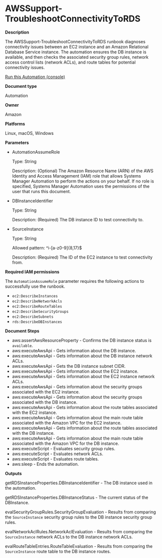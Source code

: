 # AWSSupport\-TroubleshootConnectivityToRDS<a name="automation-awssupport-troubleshootconnectivitytords"></a>

 **Description** 

The AWSSupport\-TroubleshootConnectivityToRDS runbook diagnoses connectivity issues between an EC2 instance and an Amazon Relational Database Service instance\. The automation ensures the DB instance is available, and then checks the associated security group rules, network access control lists \(network ACLs\), and route tables for potential connectivity issues\.

[Run this Automation \(console\)](https://console.aws.amazon.com/systems-manager/automation/execute/AWSSupport-TroubleshootConnectivityToRDS)

**Document type**

Automation

**Owner**

Amazon

**Platforms**

Linux, macOS, Windows

**Parameters**
+ AutomationAssumeRole

  Type: String

  Description: \(Optional\) The Amazon Resource Name \(ARN\) of the AWS Identity and Access Management \(IAM\) role that allows Systems Manager Automation to perform the actions on your behalf\. If no role is specified, Systems Manager Automation uses the permissions of the user that runs this document\.
+ DBInstanceIdentifier

  Type: String

  Description: \(Required\) The DB instance ID to test connectivity to\.
+ SourceInstance

  Type: String

  Allowed pattern: ^i\-\[a\-z0\-9\]\{8,17\}$

  Description: \(Required\) The ID of the EC2 instance to test connectivity from\.

**Required IAM permissions**

The `AutomationAssumeRole` parameter requires the following actions to successfully use the runbook\.
+ `ec2:DescribeInstances`
+ `ec2:DescribeNetworkAcls`
+ `ec2:DescribeRouteTables`
+ `ec2:DescribeSecurityGroups`
+ `ec2:DescribeSubnets`
+ `rds:DescribeDBInstances`

**Document Steps**
+ aws:assertAwsResourceProperty \- Confirms the DB instance status is `available`\.
+ aws:executeAwsApi \- Gets information about the DB instance\.
+ aws:executeAwsApi \- Gets information about the DB instance network ACLs\.
+ aws:executeAwsApi \- Gets the DB instance subnet CIDR\.
+ aws:executeAwsApi \- Gets information about the EC2 instance\.
+ aws:executeAwsApi \- Gets information about the EC2 instance network ACLs\.
+ aws:executeAwsApi \- Gets information about the security groups associated with the EC2 instance\.
+ aws:executeAwsApi \- Gets information about the security groups associated with the DB instance\.
+ aws:executeAwsApi \- Gets information about the route tables associated with the EC2 instance\.
+ aws:executeAwsApi \- Gets information about the main route table associated with the Amazon VPC for the EC2 instance\.
+ aws:executeAwsApi \- Gets information about the route tables associated with the DB instance\.
+ aws:executeAwsApi \- Gets information about the main route table associated with the Amazon VPC for the DB instance\.
+ aws:executeScript \- Evaluates security group rules\.
+ aws:executeScript \- Evaluates network ACLs\.
+ aws:executeScript \- Evaluates route tables\.
+ aws:sleep \- Ends the automation\.

**Outputs**

getRDSInstanceProperties\.DBInstanceIdentifier \- The DB instance used in the automation\.

getRDSInstanceProperties\.DBInstanceStatus \- The current status of the DBInstance\.

evalSecurityGroupRules\.SecurityGroupEvaluation \- Results from comparing the `SourceInstance` security group rules to the DB instance security group rules\.

evalNetworkAclRules\.NetworkAclEvaluation \- Results from comparing the `SourceInstance` network ACLs to the DB instance network ACLs\.

evalRouteTableEntries\.RouteTableEvaluation \- Results from comparing the `SourceInstance` route table to the DB instance routes\.